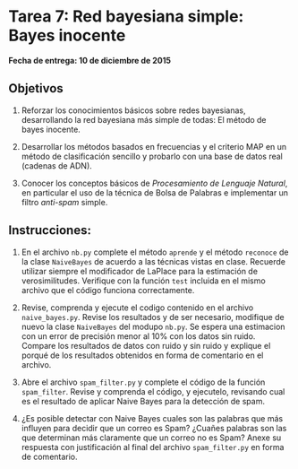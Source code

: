 # Tarea 7: Red bayesiana simple: Bayes inocente

**Fecha de entrega: 10 de diciembre de 2015**

## Objetivos

1. Reforzar los conocimientos básicos sobre redes bayesianas, desarrollando la red 
   bayesiana más simple de todas: El método de bayes inocente.
   
2. Desarrollar los métodos basados en frecuencias y el criterio MAP en un método de clasificación sencillo y 
   probarlo con una base de datos real (cadenas de ADN).
   
3. Conocer los conceptos básicos de *Procesamiento de Lenguaje Natural*, en particular el uso de la técnica de Bolsa de 
   Palabras e implementar un filtro *anti-spam* simple.
   
   
## Instrucciones:

1. En el archivo `nb.py` complete el método `aprende` y el método `reconoce` de la clase `NaiveBayes` de acuerdo
   a las técnicas vistas en clase. Recuerde utilizar siempre el modificador de LaPlace para la estimación de verosimilitudes.
   Verifique con la función `test` incluida en el mismo archivo que el código funciona correctamente.
   
2. Revise, comprenda y ejecute el codigo contenido en el archivo `naive_bayes.py`. Revise los resultados y de ser necesario, 
   modifique de nuevo la clase `NaiveBayes` del modupo `nb.py`. Se espera una estimacion con un error de precisión menor al 10% con los datos sin ruido. 
   Compare los resultados de datos con ruido y sin ruido y explique el porqué de los resultados obtenidos en forma de comentario en el 
   archivo.

3. Abre el archivo `spam_filter.py` y complete el código de la función `spam_filter`. Revise y comprenda el código, y ejecutelo, 
   revisando cual es el resultado de aplicar Naive Bayes para la detección de spam.
   
4. ¿Es posible detectar con Naive Bayes cuales son las palabras que más influyen para decidir que un correo es Spam? 
   ¿Cuañes palabras son las que determinan más claramente que un correo no es Spam? Anexe su respuesta con justificación 
   al final del archivo `spam_filter.py` en forma de comentario.


